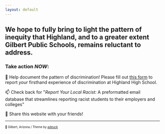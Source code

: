 ```yaml
---
layout: default
---
```

## We hope to fully bring to light the pattern of inequity that Highland, and to a greater extent Gilbert Public Schools, remains reluctant to address.

### Take action *NOW*:

  📝 Help document the pattern of discrimination! Please fill out [this form](https://form.jotform.com/202017830237042) to report *your* firsthand experience of discrimination at Highland High School.
  
  📫 Check back for "*Report Your Local Racist:* A preformatted email database that streamlines reporting racist students to their employers and colleges"
  
  🔗 Share this website with your friends!



  
---

 <sup><sub>📍 Gilbert, Arizona / Theme by [adeuck](https://github.com/adueck/good-clean-read)</sub></sup>
